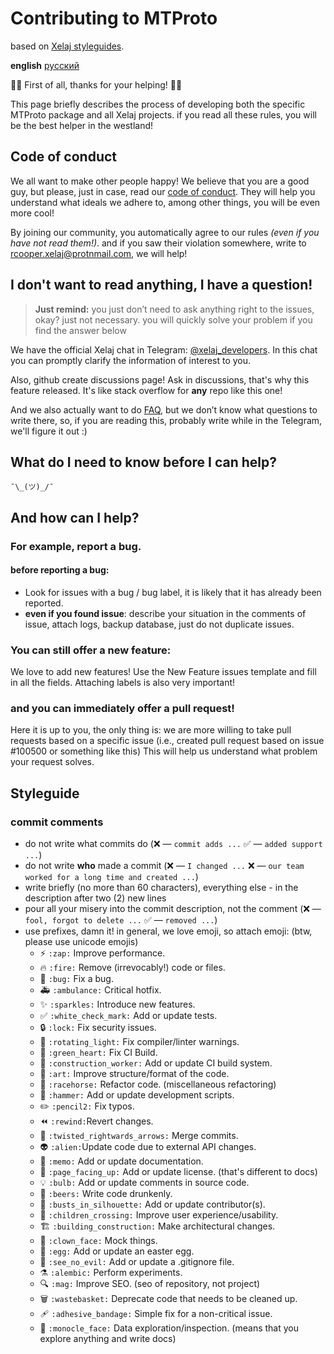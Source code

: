 # Contributing to MTProto

based on [Xelaj styleguides](https://github.com/xelaj/birch/blob/master/CONTRIBUTING.md).

**english** [русский](https://github.com/TanyaEleventhGoddess/glang_mtproto/blob/main/docs/ru_RU/CONTRIBUTING.md)

🌚🌚 First of all, thanks for your helping! 🌝🌝

This page briefly describes the process of developing both the specific MTProto package and all Xelaj projects. if you read all these rules, you will be the best helper in the westland!

## Code of conduct

We all want to make other people happy! We believe that you are a good guy, but please, just in case, read our [code of conduct](https://github.com/TanyaEleventhGoddess/glang_mtproto/blob/main/.github/CODE_OF_CONDUCT.md). They will help you understand what ideals we adhere to, among other things, you will be even more cool!

By joining our community, you automatically agree to our rules _(even if you have not read them!)_. and if you saw their violation somewhere, write to rcooper.xelaj@protnmail.com, we will help!

## I don't want to read anything, I have a question!

> **Just remind:** you just don’t need to ask anything right to the issues, okay? just not necessary. you will quickly solve your problem if you find the answer below

We have the official Xelaj chat in Telegram: [@xelaj_developers](http://t.me/xelaj_developers). In this chat you can promptly clarify the information of interest to you.

Also, github create discussions page! Ask in discussions, that's why this feature released. It's like stack overflow for **any** repo like this one!

And we also actually want to do [FAQ](https://github.com/TanyaEleventhGoddess/glang_mtproto/discussions/categories/q-a), but we don’t know what questions to write there, so, if you are reading this, probably write while in the Telegram, we'll figure it out :)

## What do I need to know before I can help?

`¯\_(ツ)_/¯`

## And how can I help?

### For example, report a bug.

#### before reporting a bug:

* Look for issues with a bug / bug label, it is likely that it has already been reported.
* **even if you found issue**: describe your situation in the comments of issue, attach logs, backup database, just do not duplicate issues.

### You can still offer a new feature:

We love to add new features! Use the New Feature issues template and fill in all the fields. Attaching labels is also very important!

### and you can immediately offer a pull request!

Here it is up to you, the only thing is: we are more willing to take pull requests based on a specific issue (i.e., created pull request based on issue #100500 or something like this) This will help us understand what problem your request solves.

## Styleguide

### commit comments

* do not write what commits do (❌ — `commit adds ...` ✅ — `added support ...`)
* do not write **who** made a commit (❌ — `I changed ...` ❌ — `our team worked for a long time and created ...`)
* write briefly (no more than 60 characters), everything else - in the description after two (2) new lines
* pour all your misery into the commit description, not the comment (❌ — `fool, forgot to delete ...` ✅ — `removed ...`)
* use prefixes, damn it! in general, we love emoji, so attach emoji: (btw, please use unicode emojis)
    * ⚡ `:zap:` Improve performance.
    * 🔥 `:fire:` Remove (irrevocably!) code or files.
    * 🐛 `:bug:` Fix a bug.
    * 🚑 `:ambulance:` Critical hotfix.
    * ✨ `:sparkles:` Introduce new features.
    * ✅ `:white_check_mark:` Add or update tests.
    * 🔒 `:lock:` Fix security issues.
    * 🚨 `:rotating_light:` Fix compiler/linter warnings.
    * 💚 `:green_heart:` Fix CI Build.
    * 👷 `:construction_worker:` Add or update CI build system.
    * 🎨 `:art:` Improve structure/format of the code.
    * 🏇 `:racehorse:` Refactor code. (miscellaneous refactoring)
    * 🔨 `:hammer:` Add or update development scripts.
    * ✏️ `:pencil2:` Fix typos.
    * ⏪ `:rewind:`Revert changes.
    * 🔀 `:twisted_rightwards_arrows:` Merge commits.
    * 👽 `:alien:`Update code due to external API changes.
    * 📝 `:memo:` Add or update documentation.
    * 📄 `:page_facing_up:` Add or update license. (that's different to docs)
    * 💡 `:bulb:`  Add or update comments in source code.
    * 🍻 `:beers:`  Write code drunkenly.
    * 👥 `:busts_in_silhouette:`  Add or update contributor(s).
    * 🚸 `:children_crossing:`  Improve user experience/usability.
    * 🏗 `:building_construction:`  Make architectural changes.
    * 🤡 `:clown_face:`  Mock things.
    * 🥚 `:egg:`  Add or update an easter egg.
    * 🙈 `:see_no_evil:`  Add or update a .gitignore file.
    * ⚗ `:alembic:`  Perform experiments.
    * 🔍 `:mag:`  Improve SEO. (seo of repository, not project)
    * 🗑 `:wastebasket:`  Deprecate code that needs to be cleaned up.
    * 🩹 `:adhesive_bandage:`  Simple fix for a non-critical issue.
    * 🧐 `:monocle_face:`  Data exploration/inspection. (means that you explore anything and write docs)
